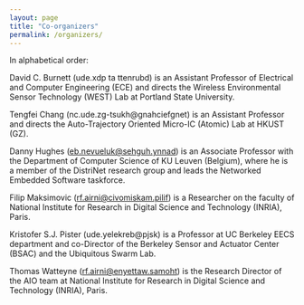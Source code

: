 ```yaml
---
layout: page
title: "Co-organizers"
permalink: /organizers/
---
```


In alphabetical order:

David C. Burnett (<span class="flip_H">ude.xdp ta ttenrubd</span>) is an Assistant Professor of Electrical and Computer Engineering (ECE) and directs the Wireless Environmental Sensor Technology (WEST) Lab at Portland State University.

Tengfei Chang (<span class="reverse">nc.ude.zg-tsukh@gnahciefgnet</span>) is an Assistant Professor and directs the Auto-Trajectory Oriented Micro-IC (Atomic) Lab at HKUST (GZ).

Danny Hughes (<span class="reverse">eb.nevueluk@sehguh.ynnad</span>) is an Associate Professor with the Department of Computer Science of KU Leuven (Belgium), where he is a member of the DistriNet research group and leads the Networked Embedded Software taskforce.

Filip Maksimovic (<span class="reverse">rf.airni@civomiskam.pilif</span>) is a Researcher on the faculty of National Institute for Research in Digital Science and Technology (INRIA), Paris. 

Kristofer S.J. Pister (<span class="reverse">ude.yelekreb@pjsk</span>) is a Professor at UC Berkeley EECS department and co-Director of the Berkeley Sensor and Actuator Center (BSAC) and the Ubiquitous Swarm Lab.

Thomas Watteyne (<span class="reverse">rf.airni@enyettaw.samoht</span>) is the Research Director of the AIO team at National Institute for Research in Digital Science and Technology (INRIA), Paris.
